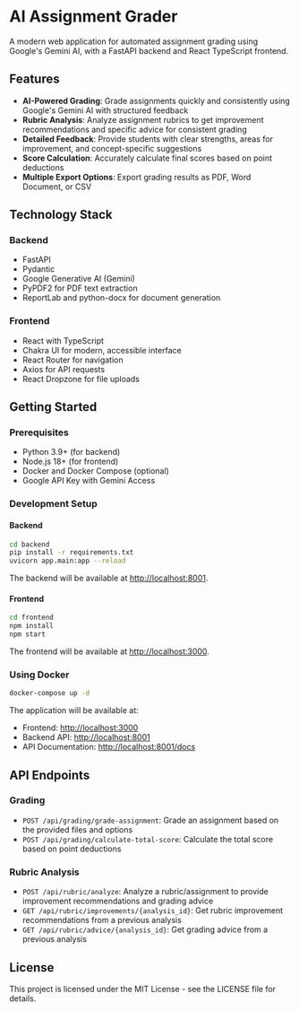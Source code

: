 # AI Assignment Grader

A modern web application for automated assignment grading using Google's Gemini AI, with a FastAPI backend and React TypeScript frontend.

## Features

- **AI-Powered Grading**: Grade assignments quickly and consistently using Google's Gemini AI with structured feedback
- **Rubric Analysis**: Analyze assignment rubrics to get improvement recommendations and specific advice for consistent grading
- **Detailed Feedback**: Provide students with clear strengths, areas for improvement, and concept-specific suggestions
- **Score Calculation**: Accurately calculate final scores based on point deductions
- **Multiple Export Options**: Export grading results as PDF, Word Document, or CSV

## Technology Stack

### Backend
- FastAPI
- Pydantic
- Google Generative AI (Gemini)
- PyPDF2 for PDF text extraction
- ReportLab and python-docx for document generation

### Frontend
- React with TypeScript
- Chakra UI for modern, accessible interface
- React Router for navigation
- Axios for API requests
- React Dropzone for file uploads

## Getting Started

### Prerequisites
- Python 3.9+ (for backend)
- Node.js 18+ (for frontend)
- Docker and Docker Compose (optional)
- Google API Key with Gemini Access

### Development Setup

#### Backend
```bash
cd backend
pip install -r requirements.txt
uvicorn app.main:app --reload
```

The backend will be available at [http://localhost:8001](http://localhost:8001).

#### Frontend
```bash
cd frontend
npm install
npm start
```

The frontend will be available at [http://localhost:3000](http://localhost:3000).

### Using Docker
```bash
docker-compose up -d
```

The application will be available at:
- Frontend: [http://localhost:3000](http://localhost:3000)
- Backend API: [http://localhost:8001](http://localhost:8001)
- API Documentation: [http://localhost:8001/docs](http://localhost:8001/docs)

## API Endpoints

### Grading
- `POST /api/grading/grade-assignment`: Grade an assignment based on the provided files and options
- `POST /api/grading/calculate-total-score`: Calculate the total score based on point deductions

### Rubric Analysis
- `POST /api/rubric/analyze`: Analyze a rubric/assignment to provide improvement recommendations and grading advice
- `GET /api/rubric/improvements/{analysis_id}`: Get rubric improvement recommendations from a previous analysis
- `GET /api/rubric/advice/{analysis_id}`: Get grading advice from a previous analysis

## License

This project is licensed under the MIT License - see the LICENSE file for details. 